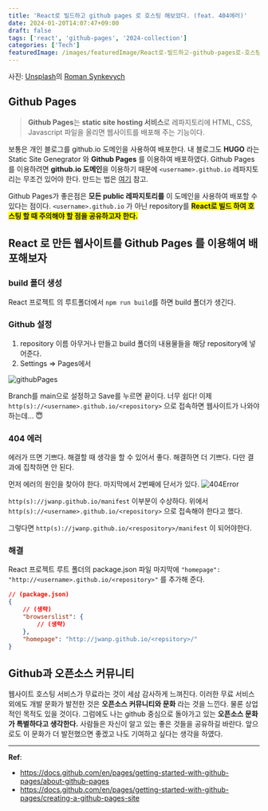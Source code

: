 ```yaml
---
title: 'React로 빌드하고 github pages 로 호스팅 해보았다. (feat. 404에러)'
date: 2024-01-20T14:07:47+09:00
draft: false
tags: ['react', 'github-pages', '2024-collection']
categories: ['Tech']
featuredImage: /images/featuredImage/React로-빌드하고-github-pages로-호스팅.jpg
---
```

사진: [Unsplash](https://unsplash.com/ko/%EC%82%AC%EC%A7%84/%ED%9D%91%EC%9D%B8%EA%B3%BC-%EB%B0%B1%EC%9D%B8-%ED%8E%AD%EA%B7%84-%EC%9E%A5%EB%82%9C%EA%B0%90-wX2L8L-fGeA?utm_content=creditCopyText&utm_medium=referral&utm_source=unsplash)의 [Roman Synkevych](https://unsplash.com/ko/@synkevych?utm_content=creditCopyText&utm_medium=referral&utm_source=unsplash)
  
## Github Pages

> **Github Pages**는 **static site hosting 서비스**로 레파지토리에 HTML, CSS, Javascript 파일을 올리면 웹사이트를 배포해 주는 기능이다.

보통은 개인 블로그를 github.io 도메인을 사용하여 배포한다. 내 블로그도 **HUGO** 라는 Static Site Genegrator 와 **Github Pages** 를 이용하여 배포하였다. Github Pages를 이용하려면 **github.io 도메인**을 이용하기 때문에 `<username>.github.io` 레파지토리는 무조건 있어야 한다. 만드는 법은 [여기](https://docs.github.com/en/pages/getting-started-with-github-pages/creating-a-github-pages-site) 참고.


Github Pages가 좋은점은 **모든 public 레파지토리를** 이 도메인을 사용하여 배포할 수 있다는 점이다. `<username>.github.io` 가 아닌 repository를 **<span style="background-color: #FFFF00">React로 빌드 하여 호스팅 할 때 주의해야 할 점을 공유하고자 한다.</span>**

## React 로 만든 웹사이트를 Github Pages 를 이용해여 배포해보자

### build 폴더 생성

React 프로젝트 의 루트폴더에서 `npm run build`를 하면 build 폴더가 생긴다.

### Github 설정

1. repository 이름 아무거나 만들고 build 폴더의 내용물들을 해당 repository에 넣어준다.
2. Settings => Pages에서

![githubPages](/images/tech/React로-빌드하고-github-pages로-호스팅/githubPages.png)

Branch를 main으로 설정하고 Save를 누르면 끝이다. 너무 쉽다!
이제 `http(s)://<username>.github.io/<repository>` 으로 접속하면 웹사이트가 나와야 하는데... 😇

### 404 에러

에러가 뜨면 기쁘다. 해결할 때 생각을 할 수 있어서 좋다. 해결하면 더 기쁘다. 다만 결과에 집착하면 안 된다.

먼저 에러의 원인을 찾아야 한다. 마지막에서 2번째에 단서가 있다.
![404Error](/images/tech/React로-빌드하고-github-pages로-호스팅/404Error.png)

`http(s)://jwanp.github.io/manifest` 이부분이 수상하다. 위에서 `http(s)://<username>.github.io/<repository>` 으로 접속해야 한다고 했다.

그렇다면 `http(s)://jwanp.github.io/<respository>/manifest` 이 되어야한다.

### 해결

React 프로젝트 루트 폴더의 package.json 파일 마지막에 `"homepage": "http://<username>.github.io/<repository>"` 를 추가해 준다.

```json
// (package.json)
{
    // (생략)
    "browserslist": {
        // (생략)
    },
    "homepage": "http://jwanp.github.io/<repsitory>/"
}
```

## Github과 오픈소스 커뮤니티

웹사이트 호스팅 서비스가 무료라는 것이 세삼 감사하게 느껴진다. 이러한 무료 서비스외에도 개발 문화가 발전한 것은 **오픈소스 커뮤니티와 문화** 라는 것을 느낀다. 물론 상업적인 목적도 있을 것이다. 그럼에도 나는 github 중심으로 돌아가고 있는 **오픈소스 문화가 특별하다고 생각한다.** 사람들은 자신이 알고 있는 좋은 것들을 공유하길 바란다. 앞으로도 이 문화가 더 발전했으면 좋겠고 나도 기여하고 싶다는 생각을 하였다.

---

**Ref**: 
- https://docs.github.com/en/pages/getting-started-with-github-pages/about-github-pages
- https://docs.github.com/en/pages/getting-started-with-github-pages/creating-a-github-pages-site